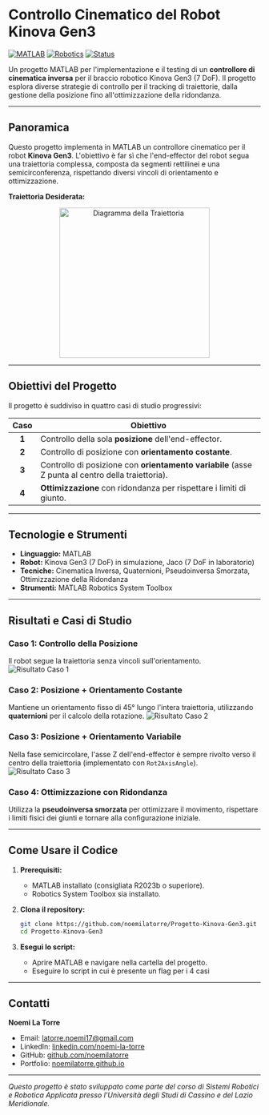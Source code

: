 # Controllo Cinematico del Robot Kinova Gen3

[![MATLAB](https://img.shields.io/badge/MATLAB-R2023b-orange?logo=mathworks)](https://www.mathworks.com/)
[![Robotics](https://img.shields.io/badge/Robotics-Kinova%20Gen3-blue)](https://www.kinovarobotics.com/)
[![Status](https://img.shields.io/badge/Status-Completed-success)]()

Un progetto MATLAB per l'implementazione e il testing di un **controllore di cinematica inversa** per il braccio robotico Kinova Gen3 (7 DoF). Il progetto esplora diverse strategie di controllo per il tracking di traiettorie, dalla gestione della posizione fino all'ottimizzazione della ridondanza.

---

## Panoramica

Questo progetto implementa in MATLAB un controllore cinematico per il robot **Kinova Gen3**. L'obiettivo è far sì che l'end-effector del robot segua una traiettoria complessa, composta da segmenti rettilinei e una semicirconferenza, rispettando diversi vincoli di orientamento e ottimizzazione.

**Traiettoria Desiderata:**
<center>
<img src="https://github.com/user-attachments/assets/e055772a-ed1b-436a-9ab4-45c34f6d1ae1" width="300" alt="Diagramma della Traiettoria">
</center>

---

## Obiettivi del Progetto

Il progetto è suddiviso in quattro casi di studio progressivi:

| Caso | Obiettivo | 
|:----:|-----------|
| **1** | Controllo della sola **posizione** dell'end-effector. | 
| **2** | Controllo di posizione con **orientamento costante**. | 
| **3** | Controllo di posizione con **orientamento variabile** (asse Z punta al centro della traiettoria). | 
| **4** | **Ottimizzazione** con ridondanza per rispettare i limiti di giunto. | 

---

## Tecnologie e Strumenti

- **Linguaggio:** MATLAB
- **Robot:** Kinova Gen3 (7 DoF) in simulazione, Jaco (7 DoF in laboratorio)
- **Tecniche:** Cinematica Inversa, Quaternioni, Pseudoinversa Smorzata, Ottimizzazione della Ridondanza
- **Strumenti:** MATLAB Robotics System Toolbox

---

## Risultati e Casi di Studio

### Caso 1: Controllo della Posizione
Il robot segue la traiettoria senza vincoli sull'orientamento.
![Risultato Caso 1](https://github.com/user-attachments/assets/5eb3a7b8-4f60-4795-9b6a-2bac86539014)

### Caso 2: Posizione + Orientamento Costante
Mantiene un orientamento fisso di 45° lungo l'intera traiettoria, utilizzando **quaternioni** per il calcolo della rotazione.
![Risultato Caso 2](https://github.com/user-attachments/assets/b3bee8dd-4172-412b-bbf9-bdacf6ce3bbc)

### Caso 3: Posizione + Orientamento Variabile
Nella fase semicircolare, l'asse Z dell'end-effector è sempre rivolto verso il centro della traiettoria (implementato con `Rot2AxisAngle`).
![Risultato Caso 3](https://github.com/user-attachments/assets/a948569a-8134-4a69-a744-79d96105df7e)

### Caso 4: Ottimizzazione con Ridondanza
Utilizza la **pseudoinversa smorzata** per ottimizzare il movimento, rispettare i limiti fisici dei giunti e tornare alla configurazione iniziale.

---

## Come Usare il Codice

1.  **Prerequisiti:**
    - MATLAB installato (consigliata R2023b o superiore).
    - Robotics System Toolbox sia installato.

2.  **Clona il repository:**
    ```bash
    git clone https://github.com/noemilatorre/Progetto-Kinova-Gen3.git
    cd Progetto-Kinova-Gen3
    ```

3.  **Esegui lo script:**
    - Aprire MATLAB e navigare nella cartella del progetto.
    - Eseguire lo script in cui è presente un flag per i 4 casi
    

---

## Contatti

**Noemi La Torre**

- Email: latorre.noemi17@gmail.com
- LinkedIn: [linkedin.com/noemi-la-torre](https://www.linkedin.com/in/noemi-la-torre)
- GitHub: [github.com/noemilatorre](https://github.com/noemilatorre)
- Portfolio: [noemilatorre.github.io](https://noemilatorre.github.io)

---
*Questo progetto è stato sviluppato come parte del corso di Sistemi Robotici e Robotica Applicata presso l'Università degli Studi di Cassino e del Lazio Meridionale.*
